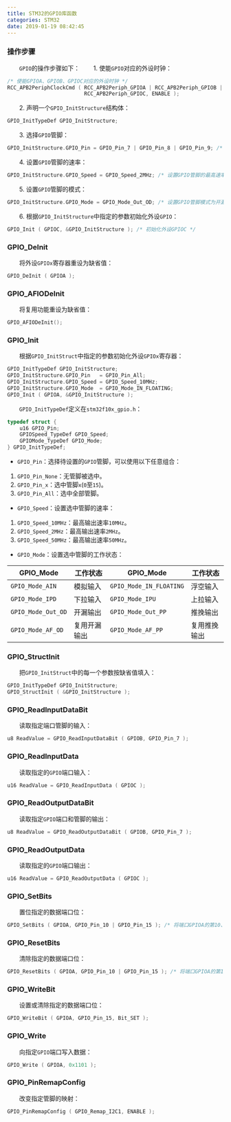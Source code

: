 ```yaml
---
title: STM32的GPIO库函数
categories: STM32
date: 2019-01-19 08:42:45
---
```

### 操作步骤

&emsp;&emsp;`GPIO`的操作步骤如下：<!--more-->
&emsp;&emsp;1. 使能`GPIO`对应的外设时钟：

``` cpp
/* 使能GPIOA、GPIOB、GPIOC对应的外设时钟 */
RCC_APB2PeriphClockCmd ( RCC_APB2Periph_GPIOA | RCC_APB2Periph_GPIOB | \
                         RCC_APB2Periph_GPIOC, ENABLE );
```

&emsp;&emsp;2. 声明一个`GPIO_InitStructure`结构体：

``` cpp
GPIO_InitTypeDef GPIO_InitStructure;
```

&emsp;&emsp;3. 选择`GPIO`管脚：

``` cpp
GPIO_InitStructure.GPIO_Pin = GPIO_Pin_7 | GPIO_Pin_8 | GPIO_Pin_9; /* 选择GPIO的第7、8、9管脚 */
```

&emsp;&emsp;4. 设置`GPIO`管脚的速率：

``` cpp
GPIO_InitStructure.GPIO_Speed = GPIO_Speed_2MHz; /* 设置GPIO管脚的最高速率为2MHz */
```

&emsp;&emsp;5. 设置`GPIO`管脚的模式：

``` cpp
GPIO_InitStructure.GPIO_Mode = GPIO_Mode_Out_OD; /* 设置GPIO管脚模式为开漏输出模式 */
```

&emsp;&emsp;6. 根据`GPIO_InitStructure`中指定的参数初始化外设`GPIO`：

``` cpp
GPIO_Init ( GPIOC, &GPIO_InitStructure ); /* 初始化外设GPIOC */
```

### GPIO_DeInit

&emsp;&emsp;将外设`GPIOx`寄存器重设为缺省值：

``` cpp
GPIO_DeInit ( GPIOA );
```

### GPIO_AFIODeInit

&emsp;&emsp;将复用功能重设为缺省值：

``` cpp
GPIO_AFIODeInit();
```

### GPIO_Init

&emsp;&emsp;根据`GPIO_InitStruct`中指定的参数初始化外设`GPIOx`寄存器：

``` cpp
GPIO_InitTypeDef GPIO_InitStructure;
GPIO_InitStructure.GPIO_Pin   = GPIO_Pin_All;
GPIO_InitStructure.GPIO_Speed = GPIO_Speed_10MHz;
GPIO_InitStructure.GPIO_Mode  = GPIO_Mode_IN_FLOATING;
GPIO_Init ( GPIOA, &GPIO_InitStructure );
```

&emsp;&emsp;`GPIO_InitTypeDef`定义在`stm32f10x_gpio.h`：

``` cpp
typedef struct {
    u16 GPIO_Pin;
    GPIOSpeed_TypeDef GPIO_Speed;
    GPIOMode_TypeDef GPIO_Mode;
} GPIO_InitTypeDef;
```

- `GPIO_Pin`：选择待设置的`GPIO`管脚，可以使用以下任意组合：

1. `GPIO_Pin_None`：无管脚被选中。
2. `GPIO_Pin_x`：选中管脚`x`(`0`至`15`)。
3. `GPIO_Pin_All`：选中全部管脚。

- `GPIO_Speed`：设置选中管脚的速率：

1. `GPIO_Speed_10MHz`：最高输出速率`10MHz`。
2. `GPIO_Speed_2MHz`：最高输出速率`2MHz`。
3. `GPIO_Speed_50MHz`：最高输出速率`50MHz`。

- `GPIO_Mode`：设置选中管脚的工作状态：

GPIO_Mode          | 工作状态     | GPIO_Mode               | 工作状态
-------------------|-------------|-------------------------|--------
`GPIO_Mode_AIN`    | 模拟输入     | `GPIO_Mode_IN_FLOATING` | 浮空输入
`GPIO_Mode_IPD`    | 下拉输入     | `GPIO_Mode_IPU`         | 上拉输入
`GPIO_Mode_Out_OD` | 开漏输出     | `GPIO_Mode_Out_PP`      | 推挽输出
`GPIO_Mode_AF_OD`  | 复用开漏输出 | `GPIO_Mode_AF_PP`       | 复用推挽输出

### GPIO_StructInit

&emsp;&emsp;把`GPIO_InitStruct`中的每一个参数按缺省值填入：

``` cpp
GPIO_InitTypeDef GPIO_InitStructure;
GPIO_StructInit ( &GPIO_InitStructure );
```

### GPIO_ReadInputDataBit

&emsp;&emsp;读取指定端口管脚的输入：

``` cpp
u8 ReadValue = GPIO_ReadInputDataBit ( GPIOB, GPIO_Pin_7 );
```

### GPIO_ReadInputData

&emsp;&emsp;读取指定的`GPIO`端口输入：

``` cpp
u16 ReadValue = GPIO_ReadInputData ( GPIOC );
```

### GPIO_ReadOutputDataBit

&emsp;&emsp;读取指定`GPIO`端口和管脚的输出：

``` cpp
u8 ReadValue = GPIO_ReadOutputDataBit ( GPIOB, GPIO_Pin_7 );
```

### GPIO_ReadOutputData

&emsp;&emsp;读取指定的`GPIO`端口输出：

``` cpp
u16 ReadValue = GPIO_ReadOutputData ( GPIOC );
```

### GPIO_SetBits

&emsp;&emsp;置位指定的数据端口位：

``` cpp
GPIO_SetBits ( GPIOA, GPIO_Pin_10 | GPIO_Pin_15 ); /* 将端口GPIOA的第10、15脚置1，即高电平 */
```

### GPIO_ResetBits

&emsp;&emsp;清除指定的数据端口位：

``` cpp
GPIO_ResetBits ( GPIOA, GPIO_Pin_10 | GPIO_Pin_15 ); /* 将端口GPIOA的第10、15脚置0，即低电平 */
```

### GPIO_WriteBit

&emsp;&emsp;设置或清除指定的数据端口位：

``` cpp
GPIO_WriteBit ( GPIOA, GPIO_Pin_15, Bit_SET );
```

### GPIO_Write

&emsp;&emsp;向指定`GPIO`端口写入数据：

``` cpp
GPIO_Write ( GPIOA, 0x1101 );
```

### GPIO_PinRemapConfig

&emsp;&emsp;改变指定管脚的映射：

``` cpp
GPIO_PinRemapConfig ( GPIO_Remap_I2C1, ENABLE );
```